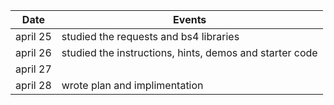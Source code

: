 

| Date     | Events
|----------|--------------------
| april 25 | studied the requests and bs4 libraries
| april 26 | studied the instructions, hints, demos and starter code 
| april 27 | 
| april 28 | wrote plan and implimentation
